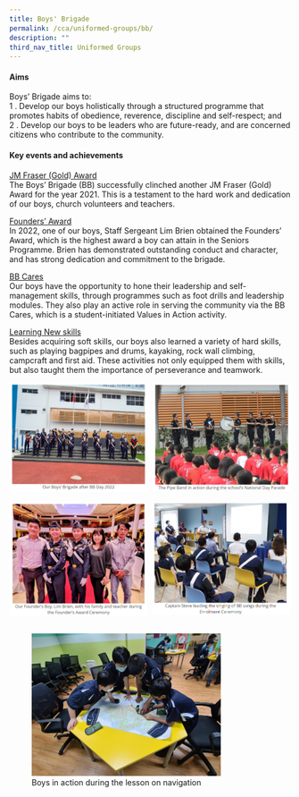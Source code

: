 ```yaml
---
title: Boys' Brigade
permalink: /cca/uniformed-groups/bb/
description: ""
third_nav_title: Uniformed Groups
---
```

#### Aims

Boys’ Brigade aims to:<br>
1 \.  Develop our boys holistically through a structured programme that promotes habits of obedience, reverence, discipline and self-respect; and<br>
2 \.  Develop our boys to be leaders who are future-ready, and are concerned citizens who contribute to the community.

#### Key events and achievements

<u>JM Fraser (Gold) Award</u><br>
The Boys’ Brigade (BB) successfully clinched another JM Fraser (Gold) Award for the year 2021. This is a testament to the hard work and dedication of our boys, church volunteers and teachers.

<u>Founders’ Award</u><br>
In 2022, one of our boys, Staff Sergeant Lim Brien obtained the Founders’ Award, which is the highest award a boy can attain in the Seniors Programme. Brien has demonstrated outstanding conduct and character, and has strong dedication and commitment to the brigade.

<u>BB Cares</u><br>
Our boys have the opportunity to hone their leadership and self-management skills, through programmes such as foot drills and leadership modules. They also play an active role in serving the community via the BB Cares, which is a student-initiated Values in Action activity.

<u>Learning New skills</u><br>
Besides acquiring soft skills, our boys also learned a variety of hard skills, such as playing bagpipes and drums, kayaking, rock wall climbing, campcraft and first aid. These activities not only equipped them with skills, but also taught them the importance of perseverance and teamwork.

<img src="/images/bb1.jpg" style="width:49%" align=left>
<img src="/images/bb2.jpg" style="width:49%" align=right>
<br clear="left"><br>

<img src="/images/bb3.jpg" style="width:49%" align=left>
<img src="/images/bb4.jpg" style="width:49%" align=right>
<br clear="left"><br>

<figure>
<img src="/images/bb5.jpg" style="width:80%">
<figcaption>  Boys in action during the lesson on navigation
 </figcaption>
</figure>